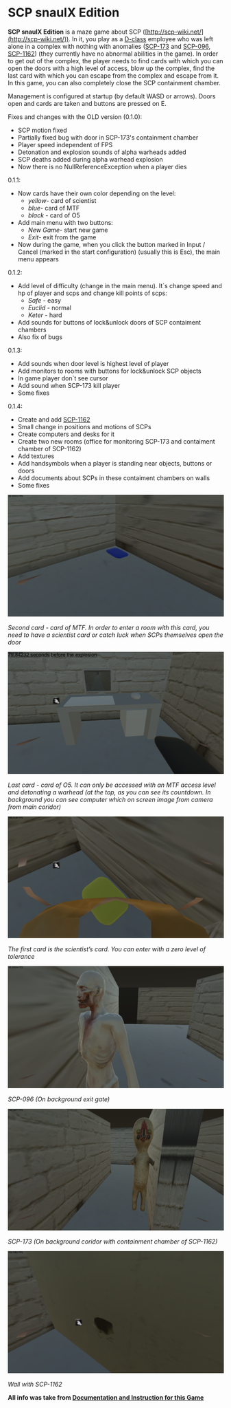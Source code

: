 # SCP snaulX Edition
**SCP snaulX Edition** is a maze game about SCP ([http://scp-wiki.net/](http://scp-wiki.net/)). In it, you play as a [D-class](http://scp-wiki.net/security-clearance-levels#toc11) employee who was left alone in a complex with nothing with anomalies ([SCP-173](http://scp-wiki.net/scp-173) and [SCP-096](http://scp-wiki.net/scp-096), [SCP-1162](http://www.scp-wiki.net/scp-1162)) (they currently have no abnormal abilities in the game). In order to get out of the complex, the player needs to find cards with which you can open the doors with a high level of access, blow up the complex, find the last card with which you can escape from the complex and escape from it. In this game, you can also completely close the SCP containment chamber.

Management is configured at startup (by default WASD or arrows). Doors open and cards are taken and buttons are pressed on E.



Fixes and changes with the OLD version (0.1.0):
*   SCP motion fixed
*   Partially fixed bug with door in SCP-173's containment chamber
*   Player speed independent of FPS
*   Detonation and explosion sounds of alpha warheads added
*   SCP deaths added during alpha warhead explosion
*   Now there is no NullReferenceException when a player dies  


0.1.1:
*   Now cards have their own color depending on the level:
    *   _yellow_- card of scientist
    *   _blue_- card of MTF
    *   _black_ - card of O5
*   Add main menu with two buttons:
    *   _New Game_- start new game
    *   _Exit_- exit from the game
*   Now during the game, when you click the button marked in Input / Cancel (marked in the start configuration) (usually this is Esc), the main menu appears


0.1.2:
*   Add level of difficulty (change in the main menu). It`s change speed and hp of player and scps and change kill points of scps:
    *   _Safe_ - easy
    *   _Euclid_ - normal
    *   _Keter_ - hard
*   Add sounds for buttons of lock&unlock doors of SCP contaiment chambers
*  Also fix of bugs

0.1.3:
* Add sounds when door level is highest level of player
* Add monitors to rooms with buttons for lock&unlock SCP objects
* In game player don`t see cursor
* Add sound when SCP-173 kill player
* Some fixes  

0.1.4:
* Create and add [SCP-1162](http://www.scp-wiki.net/scp-1162)
* Small change in positions and motions of SCPs
* Create computers and desks for it
* Create two new rooms (office for monitoring SCP-173 and contaiment chamber of SCP-1162)
* Add textures
* Add handsymbols when a player is standing near objects, buttons or doors
* Add documents about SCPs in these contaiment chambers on walls
* Some fixes



![MTF Card](images/mtf-card.png)


_Second card - card of MTF. In order to enter a room with this card, you need to have a scientist card or catch luck when SCPs themselves open the door_



![O5 Card](images/o5-card.png)


_Last card - card of O5. It can only be accessed with an MTF access level and detonating a warhead (at the top, as you can see its countdown. In background you can see computer which on screen image from camera from main coridor)_



![Scientist Card](images/scientist-card.png)


_The first card is the scientist’s card. You can enter with a zero level of tolerance_



![SCP-096](images/scp096.png)


_SCP-096 (On background exit gate)_



![SCP-173](images/scp173.png)


_SCP-173 (On background coridor with containment chamber of SCP-1162)_  

![SCP-1162](images/scp1162.png)

_Wall with SCP-1162_ 

**All info was take from [Documentation and Instruction for this Game](https://docs.google.com/document/d/18c7CPUubT0VBaM5hC2Ewlm473kigtDTfYbinHRcn7xk/edit?usp=sharing)**
